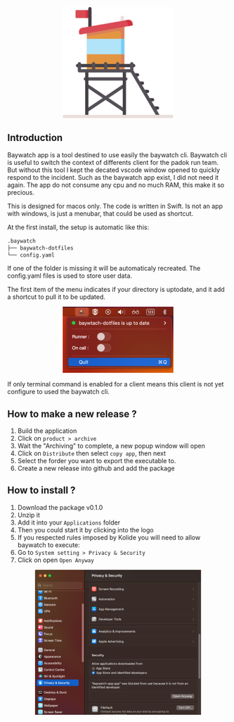 <p align="center">
<img src="src/logo.png" alt="baywatch-logo" width="50%">
<p align="center">

## Introduction 

Baywatch app is a tool destined to use easily the baywatch cli. Baywatch cli is useful to switch the context of differents client for the padok run team. But without this tool I kept the decated vscode window opened to quickly respond to the incident. Such as the baywatch app exist, I did not need it again. The app do not consume any cpu and no much RAM, this make it so precious.

This is designed for macos only. The code is written in Swift. Is not an app with windows, is just a menubar, that could be used as shortcut.

At the first install, the setup is automatic like this:

```
.baywatch
├── baywatch-dotfiles
└── config.yaml
```


If one of the folder is missing it will be automaticaly recreated.
The config.yaml files is used to store user data.

The first item of the menu indicates if your directory is uptodate, and it add a shortcut to pull it to be updated.
<p align="center">
<img src="src/demo.png" alt="screenshot" width="50%">
<p align="center">


If only terminal command is enabled for a client means this client is not yet configure to used the baywatch cli.


## How to make a new release ?

1. Build the application
1. Click on `product > archive`
1. Wait the "Archiving" to complete, a new popup window will open
1. Click on `Distribute` then select `copy app`, then next
1. Select the forder you want to export the executable to.
1. Create a new release into github and add the package

## How to install ?

1. Download the package v0.1.0
1. Unzip it
1. Add it into your `Applications` folder
1. Then you could start it by clicking into the logo
1. If you respected rules imposed by Kolide you will need to allow baywatch to execute:
1. Go to `System setting > Privacy & Security`
1. Click on open `Open Anyway`
<p align="center">
<img src="src/allow_execution.png" alt="screenshot" width="75%">
<p align="center">


